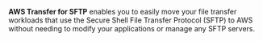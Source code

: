 **AWS Transfer for SFTP** enables you to easily move your file transfer workloads that use the Secure Shell File Transfer Protocol (SFTP) to AWS without needing to modify your applications or manage any SFTP servers.